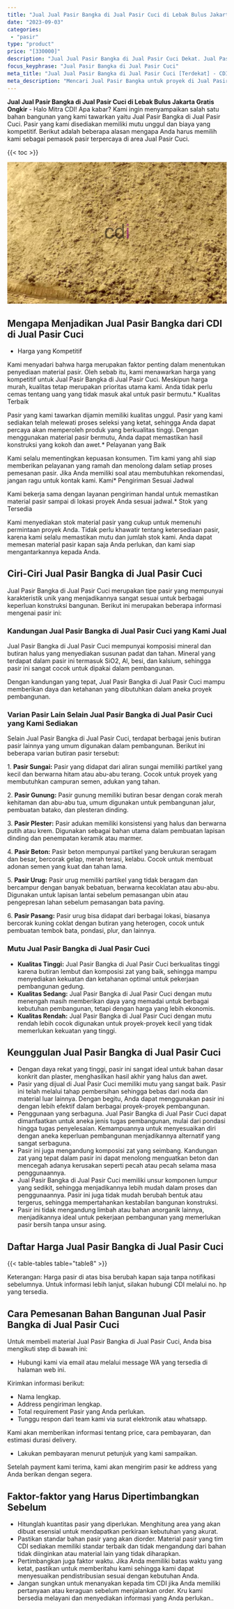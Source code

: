 ```yaml
---
title: "Jual Jual Pasir Bangka di Jual Pasir Cuci di Lebak Bulus Jakarta Gratis Ongkir"
date: "2023-09-03"
categories:
 - "pasir"
type: "product"
price: "[330000]"
description: "Jual Jual Pasir Bangka di Jual Pasir Cuci Dekat. Jual Pasir Bangka ini sering dipakai dalam proyek konstruksi sebagai bahan campuran yang berkualitas dan bersih. Hubungi kami untuk informasi lebih lanjut."
focus_keyphrase: "Jual Pasir Bangka di Jual Pasir Cuci"
meta_title: "Jual Jual Pasir Bangka di Jual Pasir Cuci [Terdekat] - CDI"
meta_description: "Mencari Jual Pasir Bangka untuk proyek di Jual Pasir Cuci? Kami menawarkan Jual Pasir Bangka berkualitas untuk material adukan. Dapatkan penawaran terbaik sekarang."
---
```


**Jual Jual Pasir Bangka di Jual Pasir Cuci di Lebak Bulus Jakarta Gratis Ongkir** - Halo Mitra CDI! Apa kabar? Kami ingin menyampaikan salah satu bahan bangunan yang kami tawarkan yaitu Jual Pasir Bangka di Jual Pasir Cuci. Pasir yang kami disediakan memiliki mutu unggul dan biaya yang kompetitif. Berikut adalah beberapa alasan mengapa Anda harus memilih kami sebagai pemasok pasir terpercaya di area Jual Pasir Cuci.

{{< toc >}}

![Jual Jual Pasir Bangka di Jual Pasir Cuci di Lebak Bulus Jakarta Gratis Ongkir](/images/pasir/pasir-bangunan-14.jpg)

## Mengapa Menjadikan Jual Pasir Bangka dari CDI di Jual Pasir Cuci

*   Harga yang Kompetitif

Kami menyadari bahwa harga merupakan faktor penting dalam menentukan penyediaan material pasir. Oleh sebab itu, kami menawarkan harga yang kompetitif untuk Jual Pasir Bangka di Jual Pasir Cuci. Meskipun harga murah, kualitas tetap merupakan prioritas utama kami. Anda tidak perlu cemas tentang uang yang tidak masuk akal untuk pasir bermutu.*   Kualitas Terbaik

Pasir yang kami tawarkan dijamin memiliki kualitas unggul. Pasir yang kami sediakan telah melewati proses seleksi yang ketat, sehingga Anda dapat percaya akan memperoleh produk yang berkualitas tinggi. Dengan menggunakan material pasir bermutu, Anda dapat memastikan hasil konstruksi yang kokoh dan awet.*   Pelayanan yang Baik

Kami selalu mementingkan kepuasan konsumen. Tim kami yang ahli siap memberikan pelayanan yang ramah dan menolong dalam setiap proses pemesanan pasir. Jika Anda memiliki soal atau membutuhkan rekomendasi, jangan ragu untuk kontak kami. Kami*   Pengiriman Sesuai Jadwal

Kami bekerja sama dengan layanan pengiriman handal untuk memastikan material pasir sampai di lokasi proyek Anda sesuai jadwal.*   Stok yang Tersedia

Kami menyediakan stok material pasir yang cukup untuk memenuhi permintaan proyek Anda. Tidak perlu khawatir tentang ketersediaan pasir, karena kami selalu memastikan mutu dan jumlah stok kami. Anda dapat memesan material pasir kapan saja Anda perlukan, dan kami siap mengantarkannya kepada Anda. 

## Ciri-Ciri Jual Pasir Bangka di Jual Pasir Cuci

Jual Pasir Bangka di Jual Pasir Cuci merupakan tipe pasir yang mempunyai karakteristik unik yang menjadikannya sangat sesuai untuk berbagai keperluan konstruksi bangunan. Berikut ini merupakan beberapa informasi mengenai pasir ini:

### Kandungan Jual Pasir Bangka di Jual Pasir Cuci yang Kami Jual

Jual Pasir Bangka di Jual Pasir Cuci mempunyai komposisi mineral dan butiran halus yang menyediakan susunan padat dan tahan. Mineral yang terdapat dalam pasir ini termasuk SiO2, Al, besi, dan kalsium, sehingga pasir ini sangat cocok untuk dipakai dalam pembangunan.

Dengan kandungan yang tepat, Jual Pasir Bangka di Jual Pasir Cuci mampu memberikan daya dan ketahanan yang dibutuhkan dalam aneka proyek pembangunan.

### Varian Pasir Lain Selain Jual Pasir Bangka di Jual Pasir Cuci yang Kami Sediakan

Selain Jual Pasir Bangka di Jual Pasir Cuci, terdapat berbagai jenis butiran pasir lainnya yang umum digunakan dalam pembangunan. Berikut ini beberapa varian butiran pasir tersebut:

1\.  **Pasir Sungai:** Pasir yang didapat dari aliran sungai memiliki partikel yang kecil dan berwarna hitam atau abu-abu terang. Cocok untuk proyek yang membutuhkan campuran semen, adukan yang tahan.

2\.  **Pasir Gunung:** Pasir gunung memiliki butiran besar dengan corak merah kehitaman dan abu-abu tua, umum digunakan untuk pembangunan jalur, pembuatan batako, dan plesteran dinding.

3\.  **Pasir Plester:** Pasir adukan memiliki konsistensi yang halus dan berwarna putih atau krem. Digunakan sebagai bahan utama dalam pembuatan lapisan dinding dan penempatan keramik atau marmer.

4\.  **Pasir Beton:** Pasir beton mempunyai partikel yang berukuran seragam dan besar, bercorak gelap, merah terasi, kelabu. Cocok untuk membuat adonan semen yang kuat dan tahan lama.

5\.  **Pasir Urug:** Pasir urug memiliki partikel yang tidak beragam dan bercampur dengan banyak bebatuan, berwarna kecoklatan atau abu-abu. Digunakan untuk lapisan lantai sebelum pemasangan ubin atau pengepresan lahan sebelum pemasangan bata paving.

6\.  **Pasir Pasang:** Pasir urug bisa didapat dari berbagai lokasi, biasanya bercorak kuning coklat dengan butiran yang heterogen, cocok untuk pembuatan tembok bata, pondasi, plur, dan lainnya.

### Mutu Jual Pasir Bangka di Jual Pasir Cuci

*   **Kualitas Tinggi:** Jual Pasir Bangka di Jual Pasir Cuci berkualitas tinggi karena butiran lembut dan komposisi zat yang baik, sehingga mampu menyediakan kekuatan dan ketahanan optimal untuk pekerjaan pembangunan gedung.
*   **Kualitas Sedang:** Jual Pasir Bangka di Jual Pasir Cuci dengan mutu menengah masih memberikan daya yang memadai untuk berbagai kebutuhan pembangunan, tetapi dengan harga yang lebih ekonomis.
*   **Kualitas Rendah:** Jual Pasir Bangka di Jual Pasir Cuci dengan mutu rendah lebih cocok digunakan untuk proyek-proyek kecil yang tidak memerlukan kekuatan yang tinggi.

## Keunggulan Jual Pasir Bangka di Jual Pasir Cuci

*   Dengan daya rekat yang tinggi, pasir ini sangat ideal untuk bahan dasar konkrit dan plaster, menghasilkan hasil akhir yang halus dan awet.
*   Pasir yang dijual di Jual Pasir Cuci memiliki mutu yang sangat baik. Pasir ini telah melalui tahap pembersihan sehingga bebas dari noda dan material luar lainnya. Dengan begitu, Anda dapat menggunakan pasir ini dengan lebih efektif dalam berbagai proyek-proyek pembangunan.
*   Penggunaan yang serbaguna. Jual Pasir Bangka di Jual Pasir Cuci dapat dimanfaatkan untuk aneka jenis tugas pembangunan, mulai dari pondasi hingga tugas penyelesaian. Kemampuannya untuk menyesuaikan diri dengan aneka keperluan pembangunan menjadikannya alternatif yang sangat serbaguna.
*   Pasir ini juga mengandung komposisi zat yang seimbang. Kandungan zat yang tepat dalam pasir ini dapat menolong menguatkan beton dan mencegah adanya kerusakan seperti pecah atau pecah selama masa penggunaannya.
*   Jual Pasir Bangka di Jual Pasir Cuci memiliki unsur komponen lumpur yang sedikit, sehingga menjadikannya lebih mudah dalam proses dan penggunaannya. Pasir ini juga tidak mudah berubah bentuk atau tergerus, sehingga mempertahankan kestabilan bangunan konstruksi.
*   Pasir ini tidak mengandung limbah atau bahan anorganik lainnya, menjadikannya ideal untuk pekerjaan pembangunan yang memerlukan pasir bersih tanpa unsur asing.

## Daftar Harga Jual Pasir Bangka di Jual Pasir Cuci

{{< table-tables table="table8" >}}

Keterangan: Harga pasir di atas bisa berubah kapan saja tanpa notifikasi sebelumnya. Untuk informasi lebih lanjut, silakan hubungi CDI melalui no. hp yang tersedia.

## Cara Pemesanan Bahan Bangunan Jual Pasir Bangka di Jual Pasir Cuci

Untuk membeli material Jual Pasir Bangka di Jual Pasir Cuci, Anda bisa mengikuti step di bawah ini:

*   Hubungi kami via email atau melalui message WA yang tersedia di halaman web ini.

Kirimkan informasi berikut:

*   Nama lengkap.
*   Address pengiriman lengkap.
*   Total requirement Pasir yang Anda perlukan.
*   Tunggu respon dari team kami via surat elektronik atau whatsapp.

Kami akan memberikan informasi tentang price, cara pembayaran, dan estimasi durasi delivery.
*   Lakukan pembayaran menurut petunjuk yang kami sampaikan.

Setelah payment kami terima, kami akan mengirim pasir ke address yang Anda berikan dengan segera.

## Faktor-faktor yang Harus Dipertimbangkan Sebelum

*   Hitunglah kuantitas pasir yang diperlukan. Menghitung area yang akan dibuat esensial untuk mendapatkan perkiraan kebutuhan yang akurat.
*   Pastikan standar bahan pasir yang akan diorder. Material pasir yang tim CDI sediakan memiliki standar terbaik dan tidak mengandung dari bahan tidak diinginkan atau material lain yang tidak diharapkan.
*   Pertimbangkan juga faktor waktu. Jika Anda memiliki batas waktu yang ketat, pastikan untuk memberitahu kami sehingga kami dapat menyesuaikan pendistribusian sesuai dengan kebutuhan Anda.
*   Jangan sungkan untuk menanyakan kepada tim CDI jika Anda memiliki pertanyaan atau keraguan sebelum menjalankan order. Kru kami bersedia melayani dan menyediakan informasi yang Anda perlukan..